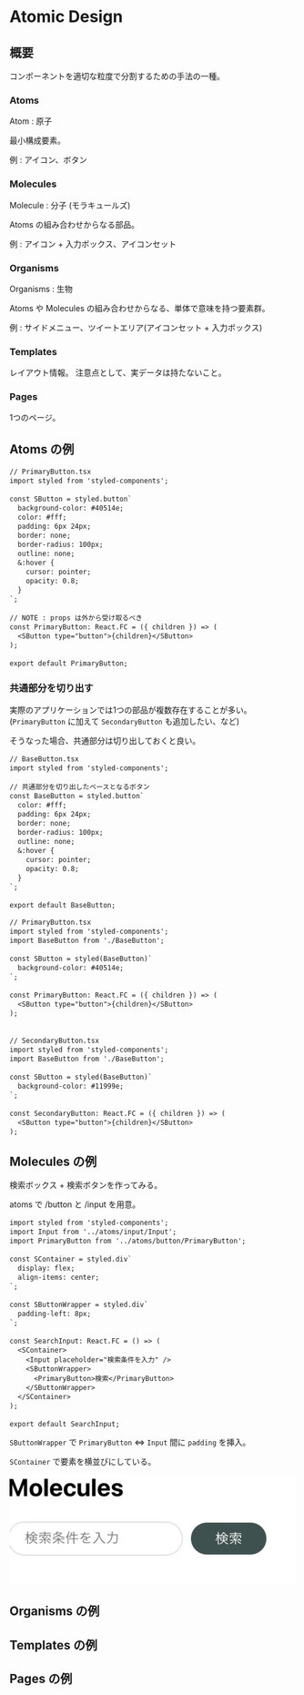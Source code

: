 # Atomic Design

## 概要

コンポーネントを適切な粒度で分割するための手法の一種。

### Atoms

Atom : 原子

最小構成要素。

例 : アイコン、ボタン

### Molecules

Molecule : 分子 (モラキュールズ)

Atoms の組み合わせからなる部品。

例 : アイコン + 入力ボックス、アイコンセット

### Organisms

Organisms : 生物

Atoms や Molecules の組み合わせからなる、単体で意味を持つ要素群。

例 : サイドメニュー、ツイートエリア(アイコンセット + 入力ボックス)

### Templates

レイアウト情報。
注意点として、実データは持たないこと。

### Pages

1つのページ。

## Atoms の例

```tsx
// PrimaryButton.tsx
import styled from 'styled-components';

const SButton = styled.button`
  background-color: #40514e;
  color: #fff;
  padding: 6px 24px;
  border: none;
  border-radius: 100px;
  outline: none;
  &:hover {
    cursor: pointer;
    opacity: 0.8;
  }
`;

// NOTE : props は外から受け取るべき
const PrimaryButton: React.FC = ({ children }) => (
  <SButton type="button">{children}</SButton>
);

export default PrimaryButton;
```

### 共通部分を切り出す

実際のアプリケーションでは1つの部品が複数存在することが多い。
(`PrimaryButton` に加えて `SecondaryButton` も追加したい、など)

そうなった場合、共通部分は切り出しておくと良い。

```tsx
// BaseButton.tsx
import styled from 'styled-components';

// 共通部分を切り出したベースとなるボタン
const BaseButton = styled.button`
  color: #fff;
  padding: 6px 24px;
  border: none;
  border-radius: 100px;
  outline: none;
  &:hover {
    cursor: pointer;
    opacity: 0.8;
  }
`;

export default BaseButton;
```

```tsx
// PrimaryButton.tsx
import styled from 'styled-components';
import BaseButton from './BaseButton';

const SButton = styled(BaseButton)`
  background-color: #40514e;
`;

const PrimaryButton: React.FC = ({ children }) => (
  <SButton type="button">{children}</SButton>
);


// SecondaryButton.tsx
import styled from 'styled-components';
import BaseButton from './BaseButton';

const SButton = styled(BaseButton)`
  background-color: #11999e;
`;

const SecondaryButton: React.FC = ({ children }) => (
  <SButton type="button">{children}</SButton>
);
```

## Molecules の例

検索ボックス + 検索ボタンを作ってみる。

atoms で /button と /input を用意。

```tsx
import styled from 'styled-components';
import Input from '../atoms/input/Input';
import PrimaryButton from '../atoms/button/PrimaryButton';

const SContainer = styled.div`
  display: flex;
  align-items: center;
`;

const SButtonWrapper = styled.div`
  padding-left: 8px;
`;

const SearchInput: React.FC = () => (
  <SContainer>
    <Input placeholder="検索条件を入力" />
    <SButtonWrapper>
      <PrimaryButton>検索</PrimaryButton>
    </SButtonWrapper>
  </SContainer>
);

export default SearchInput;
```

`SButtonWrapper` で `PrimaryButton` ⇔ `Input` 間に `padding` を挿入。

`SContainer` で要素を横並びにしている。

![molecules-search-input](../../images/66649447b88a4adce4a2b0ea71261e6703cd598b8504942a7b243773464e54b7.png)

## Organisms の例

## Templates の例

## Pages の例
